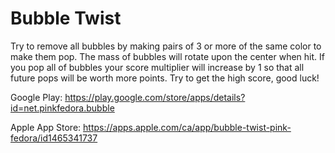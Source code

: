 # Bubble Twist

Try to remove all bubbles by making pairs of 3 or more of the same color to make them pop. The mass of bubbles will rotate upon the center when hit. If you pop all of bubbles your score multiplier will increase by 1 so that all future pops will be worth more points. Try to get the high score, good luck!

Google Play:
https://play.google.com/store/apps/details?id=net.pinkfedora.bubble

Apple App Store:
https://apps.apple.com/ca/app/bubble-twist-pink-fedora/id1465341737
